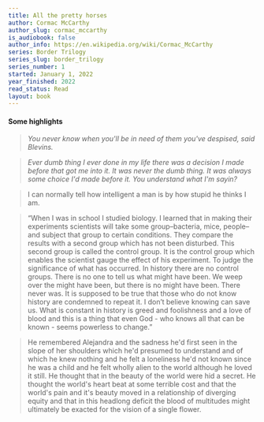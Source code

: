 ```yaml
---
title: All the pretty horses
author: Cormac McCarthy
author_slug: cormac_mccarthy
is_audiobook: false
author_info: https://en.wikipedia.org/wiki/Cormac_McCarthy
series: Border Trilogy
series_slug: border_trilogy
series_number: 1
started: January 1, 2022
year_finished: 2022
read_status: Read
layout: book
---
```



#### Some highlights

> *You never know when you'll be in need of them you've despised, said Blevins.*

> *Ever dumb thing I ever done in my life there was a decision I made before that got me into it. It was never the dumb thing. It was always some choice I'd made before it. You understand what I'm sayin?*

> I can normally tell how intelligent a man is by how stupid he thinks I am.

> “When I was in school I studied biology. I learned that in making their experiments scientists will take some group–bacteria, mice, people–and subject that group to certain conditions. They compare the results with a second group which has not been disturbed. This second group is called the control group. It is the control group which enables the scientist gauge the effect of his experiment. To judge the significance of what has occurred. In history there are no control groups. There is no one to tell us what might have been. We weep over the might have been, but there is no might have been. There never was. It is supposed to be true that those who do not know history are condemned to repeat it. I don’t believe knowing can save us. What is constant in history is greed and foolishness and a love of blood and this is a thing that even God - who knows all that can be known - seems powerless to change.”

> He remembered Alejandra and the sadness he'd first seen in the slope of her shoulders which he'd presumed to understand and of which he knew nothing and he felt a loneliness he'd not known since he was a child and he felt wholly alien to the world although he loved it still. He thought that in the beauty of the world were hid a secret. He thought the world's heart beat at some terrible cost and that the world's pain and it's beauty moved in a relationship of diverging equity and that in this headlong deficit the blood of multitudes might ultimately be exacted for the vision of a single flower.
